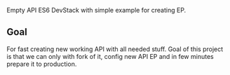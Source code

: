 Empty API ES6 DevStack with simple example for creating EP.

## Goal

For fast creating new working API with all needed stuff.
Goal of this project is that we can only with fork of it, config new API EP and in few minutes prepare it to production.